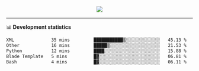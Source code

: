 <h3 align="center">
  <a href="https://github.com/hwalker928">
      <img src="https://github-profile-trophy.vercel.app/?username=hwalker928&no-bg=true&no-frame=true">
  </a>
</h3>


<hr>

📊 **Development statistics**

<!--START_SECTION:waka-->

```txt
XML              35 mins         ███████████▒░░░░░░░░░░░░░   45.13 %
Other            16 mins         █████▒░░░░░░░░░░░░░░░░░░░   21.53 %
Python           12 mins         ████░░░░░░░░░░░░░░░░░░░░░   15.88 %
Blade Template   5 mins          █▓░░░░░░░░░░░░░░░░░░░░░░░   06.81 %
Bash             4 mins          █▓░░░░░░░░░░░░░░░░░░░░░░░   06.11 %
```

<!--END_SECTION:waka-->
